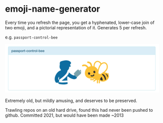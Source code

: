 # emoji-name-generator

Every time you refresh the page, you get a hyphenated, lower-case join of two emoji, and a pictorial representation of it. Generates 5 per refresh.

e.g. `passport-control-bee`

![passport-control-bee](passport-control-bee.png)

Extremely old, but mildly amusing, and deserves to be preserved.

Trawling repos on an old hard drive, found this had never been pushed to github. Committed 2021, but would have been made ~2013